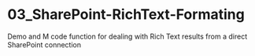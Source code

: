 # 03_SharePoint-RichText-Formating
Demo and M code function for dealing with Rich Text results from a direct SharePoint connection
